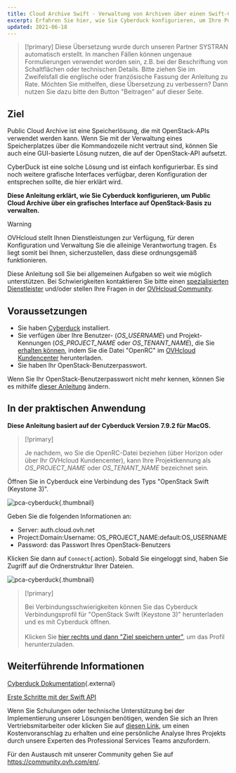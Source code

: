 ```yaml
---
title: Cloud Archive Swift - Verwaltung von Archiven über einen Swift-Client (Cyberduck)
excerpt: Erfahren Sie hier, wie Sie Cyberduck konfigurieren, um Ihre Public Cloud Archive verwalten zu können
updated: 2021-06-18
---
```


> [!primary]
> Diese Übersetzung wurde durch unseren Partner SYSTRAN automatisch erstellt. In manchen Fällen können ungenaue Formulierungen verwendet worden sein, z.B. bei der Beschriftung von Schaltflächen oder technischen Details. Bitte ziehen Sie im Zweifelsfall die englische oder französische Fassung der Anleitung zu Rate. Möchten Sie mithelfen, diese Übersetzung zu verbessern? Dann nutzen Sie dazu bitte den Button "Beitragen" auf dieser Seite.
>

## Ziel

Public Cloud Archive ist eine Speicherlösung, die mit OpenStack-APIs verwendet werden kann. Wenn Sie mit der Verwaltung eines Speicherplatzes über die Kommandozeile nicht vertraut sind, können Sie auch eine GUI-basierte Lösung nutzen, die auf der OpenStack-API aufsetzt.

CyberDuck ist eine solche Lösung und ist einfach konfigurierbar. Es sind noch weitere grafische Interfaces verfügbar, deren Konfiguration der entsprechen sollte, die hier erklärt wird.

**Diese Anleitung erklärt, wie Sie Cyberduck konfigurieren, um Public Cloud Archive über ein grafisches Interface auf OpenStack-Basis zu verwalten.**

> [!warning]
> OVHcloud stellt Ihnen Dienstleistungen zur Verfügung, für deren Konfiguration und Verwaltung Sie die alleinige Verantwortung tragen. Es liegt somit bei Ihnen, sicherzustellen, dass diese ordnungsgemäß funktionieren.
>
> Diese Anleitung soll Sie bei allgemeinen Aufgaben so weit wie möglich unterstützen. Bei Schwierigkeiten kontaktieren Sie bitte einen [spezialisierten Dienstleister](https://partner.ovhcloud.com/de/directory/) und/oder stellen Ihre Fragen in der [OVHcloud Community](https://community.ovh.com/en/).
>

## Voraussetzungen

- Sie haben [Cyberduck](https://cyberduck.io/) installiert.
- Sie verfügen über Ihre Benutzer- (*OS_USERNAME*) und Projekt-Kennungen (*OS_PROJECT_NAME* oder *OS_TENANT_NAME*), die Sie [erhalten können](/pages/public_cloud/compute/loading_openstack_environment_variables#schritt-nr-1-die-variablen-wieder-erhalten), indem Sie die Datei "OpenRC" im [OVHcloud Kundencenter](/links/manager) herunterladen.
- Sie haben Ihr OpenStack-Benutzerpasswort.

Wenn Sie Ihr OpenStack-Benutzerpasswort nicht mehr kennen, können Sie es mithilfe [dieser Anleitung](/pages/public_cloud/compute/change_openstack_user_password_in_horizon) ändern.

## In der praktischen Anwendung

**Diese Anleitung basiert auf der Cyberduck Version 7.9.2 für MacOS.**

> [!primary]
>
> Je nachdem, wo Sie die OpenRC-Datei beziehen (über Horizon oder über Ihr OVHcloud Kundencenter), kann Ihre Projektkennung als *OS_PROJECT_NAME* oder *OS_TENANT_NAME* bezeichnet sein.
>

Öffnen Sie in Cyberduck eine Verbindung des Typs "OpenStack Swift (Keystone 3)".

![pca-cyberduck](images/login.png){.thumbnail}

Geben Sie die folgenden Informationen an:

- Server: auth.cloud.ovh.net
- Project:Domain:Username: OS_PROJECT_NAME:default:OS_USERNAME
- Password: das Passwort Ihres OpenStack-Benutzers

Klicken Sie dann auf `Connect`{.action}. Sobald Sie eingeloggt sind, haben Sie Zugriff auf die Ordnerstruktur Ihrer Dateien.

![pca-cyberduck](images/successful-login.png){.thumbnail}

> [!primary]
>
> Bei Verbindungsschwierigkeiten können Sie das Cyberduck Verbindungsprofil für "OpenStack Swift (Keystone 3)" herunterladen und es mit Cyberduck öffnen.
> <br><br>Klicken Sie <a href="https://trac.cyberduck.io/browser/shelves/02.2020/profiles/default/Openstack%20Swift%20(Keystone%203).cyberduckprofile?rev=48724&order=name" download>hier rechts und dann "Ziel speichern unter"</a>, um das Profil herunterzuladen.
>

## Weiterführende Informationen

[Cyberduck Dokumentation](https://trac.cyberduck.io/wiki/help/en){.external}

[Erste Schritte mit der Swift API](/pages/storage_and_backup/object_storage/pcs_getting_started_with_the_swift_api)

Wenn Sie Schulungen oder technische Unterstützung bei der Implementierung unserer Lösungen benötigen, wenden Sie sich an Ihren Vertriebsmitarbeiter oder klicken Sie auf [diesen Link](https://www.ovhcloud.com/de/professional-services/), um einen Kostenvoranschlag zu erhalten und eine persönliche Analyse Ihres Projekts durch unsere Experten des Professional Services Teams anzufordern.

Für den Austausch mit unserer Community gehen Sie auf <https://community.ovh.com/en/>.
